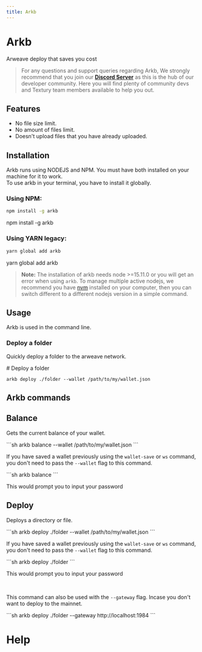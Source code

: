 ```yaml
---
title: Arkb 
---
```


<Block>

# Arkb
Arweave deploy that saves you cost

> For any questions and support queries regarding Arkb, We strongly recommend that you join our __[Discord Server]()__ as this is the hub of our developer community. Here you will find plenty of community devs and Textury team members available to help you out.

</Block>

<Block>

## Features

- No file size limit.
- No amount of files limit.
- Doesn't upload files that you have already uploaded.

</Block>

<Block>

## Installation

Arkb runs using NODEJS and NPM. You must have both installed on your machine for it to work.
<br/>
To use arkb in your terminal, you have to install it globally.

### Using NPM:
  ```sh
  npm install -g arkb
  ```

  <Example>
    npm install -g arkb
  </Example>

### Using YARN legacy:
  ```sh
  yarn global add arkb
  ```

  <Example>
    yarn global add arkb
  </Example>

> __Note:__ The installation of arkb needs node >=15.11.0 or you will get an error when using `arkb`. To manage multiple active nodejs, we recommend you have [nvm](https://github.com/nvm-sh/nvm) installed on your computer, then you can switch different to a different nodejs version in a simple command.

</Block>

<Block>

## Usage

Arkb is used in the command line.

### Deploy a folder

Quickly deploy a folder to the arweave network.

  <Example>
    # Deploy a folder 

    arkb deploy ./folder --wallet /path/to/my/wallet.json

  </Example>

</Block>

<Block>

## Arkb commands

</Block>

<Block>

## Balance

Gets the current balance of your wallet.

<Example>
  ```sh
  arkb balance --wallet /path/to/my/wallet.json
  ```

</Example>

If you have saved a wallet previously using the `wallet-save` or `ws` command, you don't need to pass the `--wallet` flag to this command.

<Example>
  ```sh
  arkb balance
  ```

</Example>

This would prompt you to input your password

</Block>

<Block>

## Deploy

Deploys a directory or file.

<Example>
  ```sh
  arkb deploy ./folder --wallet /path/to/my/wallet.json
  ```

</Example>

If you have saved a wallet previously using the `wallet-save` or `ws` command, you don't need to pass the `--wallet` flag to this command.

<Example>
  ```sh
  arkb deploy ./folder 
  ```

</Example>

This would prompt you to input your password

<br/>

This command can also be used with the `--gateway` flag. Incase you don't want to deploy to the mainnet.

<Example>
  ```sh
  arkb deploy ./folder --gateway http://localhost:1984
  ```

</Example>

</Block>

<Block>

# Help

</Block>
